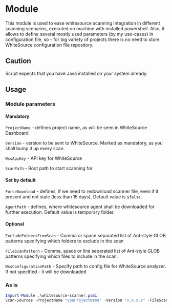 # Module

This module is used to ease whitesource scanning integration in different scanning scenarios, executed on machine with installed powershell. Also, it allows to define several mostly used parameters (by my use-cases) in configuration file, so - for big variety of projects there is no need to store WhiteSource configuration file repository.

## Caution

Script expects that you have Java installed on your system already.

## Usage

### Module parameters

#### Mandatory

```ProjectName``` - defines project name, as will be seen in WhiteSource Dashboard

```Version``` - version to be sent to WhiteSource. Marked as mandatory, as you shall bump it up every scan.

```WssApiKey``` - API key for WhiteSource

```ScanPath``` - Root path to start scanning for

#### Set by default

```ForceDownload``` - defines, if we need to redownload scanner file, even if it present and not stale (less than 15 days). Default value is ```$false```.

```AgentPath``` - defines, where whitesource agent shall be downloaded for further execution. Default value is temporary folder.

#### Optional

```ExcludeFoldersFromScan``` - Comma or space separated list of Ant-style GLOB patterns specifying which folders to exclude in the scan

```FileScanPattern``` - Comma, space or line separated list of Ant-style GLOB patterns specifying which files to include in the scan. 

```WssConfigurationPath``` - Specify path to config file for WhiteSource analyzer. If not specified - it will be downloaded

### As is

```powershell
Import-Module .\whitesource-scanner.psm1
Scan-Sources -ProjectName "youProjectName" -Version "x.x.x.x" -FileScanPattern "**/*.cs **/*.js **/*.scss **/*.jsx **/*.cxx **/*.c++ **/*.h **/*.hpp **/*.hxx" -WssApiKey "youWhiteSourceApiKey" -ScanPath "youProjectRootFolder"
```